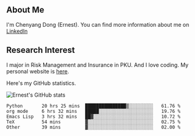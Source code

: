 ## About Me

I'm Chenyang Dong (Ernest). You can find more information about me on [LinkedIn](https://www.linkedin.com/in/%E6%99%A8%E9%98%B3-%E8%91%A3-918ab41b4/)

## Research Interest

I major in Risk Management and Insurance in PKU. And I love coding. My personal website is [here](https://ernestdong.github.io).

Here's my GitHub statistics.

![Ernest's GitHub stats](https://github-readme-stats.vercel.app/api?username=ErnestDong&show_icons=true?count_private=true)

<!--START_SECTION:waka-->
```text
Python       20 hrs 25 mins  ███████████████▒░░░░░░░░░   61.76 % 
org mode     6 hrs 32 mins   █████░░░░░░░░░░░░░░░░░░░░   19.76 % 
Emacs Lisp   3 hrs 32 mins   ██▓░░░░░░░░░░░░░░░░░░░░░░   10.72 % 
TeX          54 mins         ▓░░░░░░░░░░░░░░░░░░░░░░░░   02.75 % 
Other        39 mins         ▓░░░░░░░░░░░░░░░░░░░░░░░░   02.00 % 
```
<!--END_SECTION:waka-->
